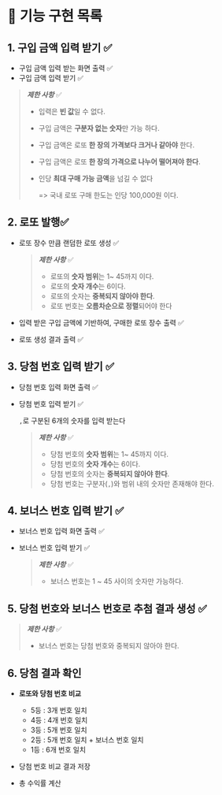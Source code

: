 # 📄 기능 구현 목록

## 1. 구입 금액 입력 받기 ✅

- 구입 금액 입력 받는 화면 출력 ✅
- 구입 금액 입력 받기 ✅

> ***제한 사항*** ✅
>
> - 입력은 **빈 값**일 수 없다.
>
> - 구입 금액은 **구분자 없는 숫자**만 가능 하다.
>
> - 구입 금액은 로또 **한 장의 가격보다 크거나 같아야** 한다.
>
> - 구입 금액은 로또 **한 장의 가격으로 나누어 떨어져야 한다**.
>
> - 인당 **최대 구매 가능 금액**을 넘길 수 없다
>
>   => 국내 로또 구매 한도는 인당 100,000원 이다.

## 2. 로또 발행✅

- 로또 장수 만큼 랜덤한 로또 생성 ✅

  > ***제한 사항*** ✅
  >
  > - 로또의 **숫자 범위**는 1~ 45까지 이다.
  > - 로또의 **숫자 개수**는 6이다.
  > - 로또의 숫자는 **중복되지 않아야 한다**.
  > - 로또 번호는 **오름차순으로 정렬**되어야 한다
  
- 입력 받은 구입 금액에 기반하여, 구매한 로또 장수 출력 ✅

- 로또 생성 결과 출력 ✅

## 3. 당첨 번호 입력 받기 ✅

- 당첨 번호 입력 화면 출력 ✅

- 당첨 번호 입력 받기 ✅

  `,`로 구분된 6개의 숫자를 입력 받는다

  > ***제한 사항*** ✅
  >
  > - 당첨 번호의 **숫자 범위**는 1~ 45까지 이다.
  > - 당첨 번호의 **숫자 개수**는 6이다.
  > - 당첨 번호의 숫자는 **중복되지 않아야 한다**.
  > - 당첨 번호는 구분자(`,`)와 범위 내의 숫자만 존재해야 한다.

## 4. 보너스 번호 입력 받기 ✅

- 보너스 번호 입력 화면 출력 ✅

- 보너스 번호 입력 받기 ✅

  > ***제한 사항*** ✅
  >
  > - 보너스 번호는 1 ~ 45 사이의 숫자만 가능하다.

## 5. 당첨 번호와 보너스 번호로 추첨 결과 생성 ✅

> ***제한 사항*** ✅
>
> - 보너스 번호는 당첨 번호와 중복되지 않아야 한다.

## 6. 당첨 결과 확인

- **로또와 당첨 번호 비교**
  - 5등 : 3개 번호 일치
  - 4등 : 4개 번호 일치
  - 3등 : 5개 번호 일치
  - 2등 : 5개 번호 일치 + 보너스 번호 일치
  - 1등 : 6개 번호 일치

- 당첨 번호 비교 결과 저장
- 총 수익률 계산